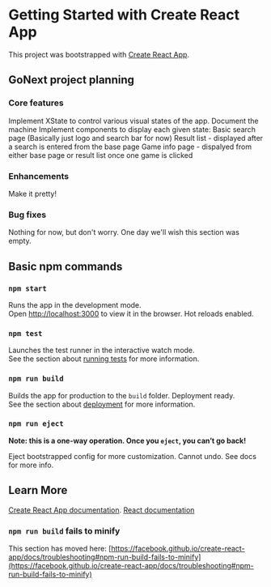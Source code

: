 # Getting Started with Create React App

This project was bootstrapped with [Create React App](https://github.com/facebook/create-react-app).

## GoNext project planning

### Core features

Implement XState to control various visual states of the app.
    Document the machine
Implement components to display each given state:
    Basic search page (Basically just logo and search bar for now)
    Result list - displayed after a search is entered from the base page
    Game info page - dispalyed from either base page or result list once one game is clicked

### Enhancements

Make it pretty!

### Bug fixes

Nothing for now, but don't worry. One day we'll wish this section was empty.

## Basic npm commands

### `npm start`

Runs the app in the development mode.\
Open [http://localhost:3000](http://localhost:3000) to view it in the browser. Hot reloads enabled.

### `npm test`

Launches the test runner in the interactive watch mode.\
See the section about [running tests](https://facebook.github.io/create-react-app/docs/running-tests) for more information.

### `npm run build`

Builds the app for production to the `build` folder. Deployment ready.\
See the section about [deployment](https://facebook.github.io/create-react-app/docs/deployment) for more information.

### `npm run eject`

**Note: this is a one-way operation. Once you `eject`, you can’t go back!**

Eject bootstrapped config for more customization. Cannot undo. See docs for more info.

## Learn More

[Create React App documentation](https://facebook.github.io/create-react-app/docs/getting-started). [React documentation](https://reactjs.org/)

### `npm run build` fails to minify

This section has moved here: [https://facebook.github.io/create-react-app/docs/troubleshooting#npm-run-build-fails-to-minify](https://facebook.github.io/create-react-app/docs/troubleshooting#npm-run-build-fails-to-minify)
